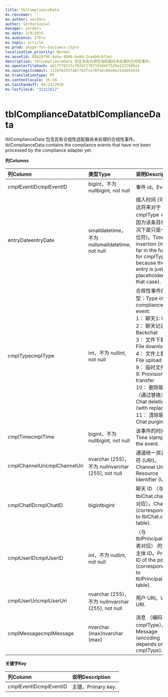 ```yaml
---
title: tblComplianceData
ms.reviewer: ''
ms.author: serdars
author: SerdarSoysal
manager: serdars
ms.date: 3/9/2015
ms.audience: ITPro
ms.topic: article
ms.prod: skype-for-business-itpro
localization_priority: Normal
ms.assetid: 05b28f9b-4aba-4b69-ba8d-2ceeb6cbfaac
description: tblComplianceData 包含具有合规性适配器尚未处理的合规性事件。
ms.openlocfilehash: e617f7821fcf026f279f333d45f526a1322509a1
ms.sourcegitcommit: 111bf6255fa877b3fce70fa8166e8ec5a6643434
ms.translationtype: MT
ms.contentlocale: zh-CN
ms.lasthandoff: 04/23/2019
ms.locfileid: "32212612"
---
```

# <a name="tblcompliancedata"></a><span data-ttu-id="801aa-103">tblComplianceData</span><span class="sxs-lookup"><span data-stu-id="801aa-103">tblComplianceData</span></span>
 
<span data-ttu-id="801aa-104">tblComplianceData 包含具有合规性适配器尚未处理的合规性事件。</span><span class="sxs-lookup"><span data-stu-id="801aa-104">tblComplianceData contains the compliance events that have not been processed by the compliance adapter yet.</span></span>
  
<span data-ttu-id="801aa-105">**列**</span><span class="sxs-lookup"><span data-stu-id="801aa-105">**Columns**</span></span>

|<span data-ttu-id="801aa-106">**列**</span><span class="sxs-lookup"><span data-stu-id="801aa-106">**Column**</span></span>|<span data-ttu-id="801aa-107">**类型**</span><span class="sxs-lookup"><span data-stu-id="801aa-107">**Type**</span></span>|<span data-ttu-id="801aa-108">**说明**</span><span class="sxs-lookup"><span data-stu-id="801aa-108">**Description**</span></span>|
|:-----|:-----|:-----|
|<span data-ttu-id="801aa-109">cmplEventID</span><span class="sxs-lookup"><span data-stu-id="801aa-109">cmplEventID</span></span>  <br/> |<span data-ttu-id="801aa-110">bigint，不为 null</span><span class="sxs-lookup"><span data-stu-id="801aa-110">bigint, not null</span></span>  <br/> |<span data-ttu-id="801aa-111">事件 id。</span><span class="sxs-lookup"><span data-stu-id="801aa-111">Event ID.</span></span>  <br/> |
|<span data-ttu-id="801aa-112">entryDate</span><span class="sxs-lookup"><span data-stu-id="801aa-112">entryDate</span></span>  <br/> |<span data-ttu-id="801aa-113">smalldatetime，不为 null</span><span class="sxs-lookup"><span data-stu-id="801aa-113">smalldatetime, not null</span></span>  <br/> |<span data-ttu-id="801aa-114">插入时间 (可能遥远将来对于 cmplType = 9，因为该条目在此情况下是只是一个占位符)。</span><span class="sxs-lookup"><span data-stu-id="801aa-114">Time of insertion (may be far in the future for cmplType=9 because the entry is just a placeholder in that case).</span></span>  <br/> |
|<span data-ttu-id="801aa-115">cmplType</span><span class="sxs-lookup"><span data-stu-id="801aa-115">cmplType</span></span>  <br/> |<span data-ttu-id="801aa-116">int，不为 null</span><span class="sxs-lookup"><span data-stu-id="801aa-116">int, not null</span></span>  <br/> | <span data-ttu-id="801aa-117">合规性事件的类型：</span><span class="sxs-lookup"><span data-stu-id="801aa-117">Type of compliance event:</span></span> <br/>  <span data-ttu-id="801aa-118">1： 聊天</span><span class="sxs-lookup"><span data-stu-id="801aa-118">1: Chat</span></span> <br/>  <span data-ttu-id="801aa-119">2： 聊天记录</span><span class="sxs-lookup"><span data-stu-id="801aa-119">2: Backchat</span></span> <br/>  <span data-ttu-id="801aa-120">3： 文件下载</span><span class="sxs-lookup"><span data-stu-id="801aa-120">3: File download</span></span> <br/>  <span data-ttu-id="801aa-121">4： 文件上载</span><span class="sxs-lookup"><span data-stu-id="801aa-121">4: File upload</span></span> <br/>  <span data-ttu-id="801aa-122">9： 临时文件传输</span><span class="sxs-lookup"><span data-stu-id="801aa-122">9: Provisional file transfer</span></span> <br/>  <span data-ttu-id="801aa-123">10： 删除聊天 （通过替换）</span><span class="sxs-lookup"><span data-stu-id="801aa-123">10: Chat deletion (with replace)</span></span> <br/>  <span data-ttu-id="801aa-124">11： 清除聊天</span><span class="sxs-lookup"><span data-stu-id="801aa-124">11: Chat purging</span></span> <br/> |
|<span data-ttu-id="801aa-125">cmplTime</span><span class="sxs-lookup"><span data-stu-id="801aa-125">cmplTime</span></span>  <br/> |<span data-ttu-id="801aa-126">bigint，不为 null</span><span class="sxs-lookup"><span data-stu-id="801aa-126">bigint, not null</span></span>  <br/> |<span data-ttu-id="801aa-127">该事件的时间戳。</span><span class="sxs-lookup"><span data-stu-id="801aa-127">Time stamp for the event.</span></span>  <br/> |
|<span data-ttu-id="801aa-128">cmplChannelUri</span><span class="sxs-lookup"><span data-stu-id="801aa-128">cmplChannelUri</span></span>  <br/> |<span data-ttu-id="801aa-129">nvarchar (255)，不为 null</span><span class="sxs-lookup"><span data-stu-id="801aa-129">nvarchar (255), not null</span></span>  <br/> |<span data-ttu-id="801aa-130">通道统一资源标识符 (URI)。</span><span class="sxs-lookup"><span data-stu-id="801aa-130">Channel Uniform Resource Identifier (URI).</span></span>  <br/> |
|<span data-ttu-id="801aa-131">cmplChatID</span><span class="sxs-lookup"><span data-stu-id="801aa-131">cmplChatID</span></span>  <br/> |<span data-ttu-id="801aa-132">bigint</span><span class="sxs-lookup"><span data-stu-id="801aa-132">bigint</span></span>  <br/> |<span data-ttu-id="801aa-133">聊天 ID （与 tblChat.chatId 表对应）。</span><span class="sxs-lookup"><span data-stu-id="801aa-133">Chat ID (corresponding to tblChat.chatId table).</span></span>  <br/> |
|<span data-ttu-id="801aa-134">cmplUserID</span><span class="sxs-lookup"><span data-stu-id="801aa-134">cmplUserID</span></span>  <br/> |<span data-ttu-id="801aa-135">int，不为 null</span><span class="sxs-lookup"><span data-stu-id="801aa-135">int, not null</span></span>  <br/> |<span data-ttu-id="801aa-136">（与 tblPrincipal.prinID 表对应） 的海报的主体 ID。</span><span class="sxs-lookup"><span data-stu-id="801aa-136">Principal ID of the poster (corresponding to tblPrincipal.prinID table).</span></span>  <br/> |
|<span data-ttu-id="801aa-137">cmplUserUri</span><span class="sxs-lookup"><span data-stu-id="801aa-137">cmplUserUri</span></span>  <br/> |<span data-ttu-id="801aa-138">nvarchar (255)，不为 null</span><span class="sxs-lookup"><span data-stu-id="801aa-138">nvarchar (255), not null</span></span>  <br/> |<span data-ttu-id="801aa-139">用户 URI。</span><span class="sxs-lookup"><span data-stu-id="801aa-139">User URI.</span></span>  <br/> |
|<span data-ttu-id="801aa-140">cmplMessage</span><span class="sxs-lookup"><span data-stu-id="801aa-140">cmplMessage</span></span>  <br/> |<span data-ttu-id="801aa-141">nvarchar (max)</span><span class="sxs-lookup"><span data-stu-id="801aa-141">nvarchar (max)</span></span>  <br/> |<span data-ttu-id="801aa-142">消息 （编码取决于 cmplType）。</span><span class="sxs-lookup"><span data-stu-id="801aa-142">Message (encoding depends on cmplType).</span></span>  <br/> |
   
<span data-ttu-id="801aa-143">**关键字**</span><span class="sxs-lookup"><span data-stu-id="801aa-143">**Key**</span></span>

|<span data-ttu-id="801aa-144">**列**</span><span class="sxs-lookup"><span data-stu-id="801aa-144">**Column**</span></span>|<span data-ttu-id="801aa-145">**说明**</span><span class="sxs-lookup"><span data-stu-id="801aa-145">**Description**</span></span>|
|:-----|:-----|
|<span data-ttu-id="801aa-146">cmplEventID</span><span class="sxs-lookup"><span data-stu-id="801aa-146">cmplEventID</span></span>  <br/> |<span data-ttu-id="801aa-147">主键。</span><span class="sxs-lookup"><span data-stu-id="801aa-147">Primary key.</span></span>  <br/> |
   

